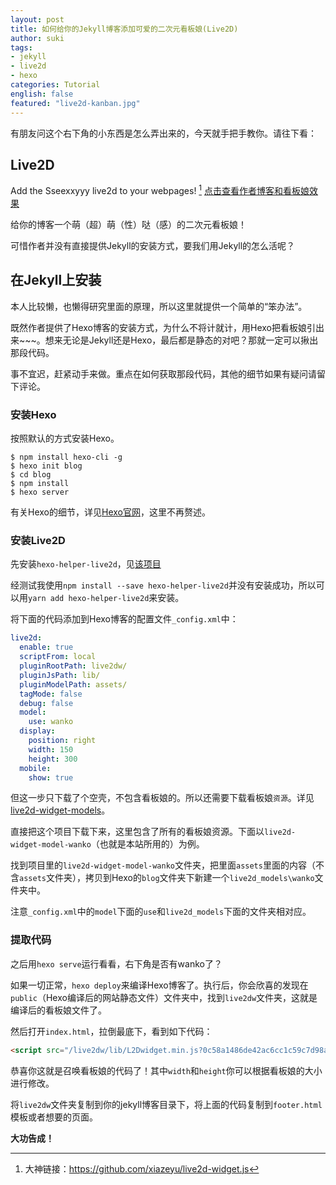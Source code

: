 ```yaml
---
layout: post
title: 如何给你的Jekyll博客添加可爱的二次元看板娘(Live2D)
author: suki
tags:
- jekyll
- live2d
- hexo
categories: Tutorial
english: false
featured: "live2d-kanban.jpg"
---
```


有朋友问这个右下角的小东西是怎么弄出来的，今天就手把手教你。请往下看：

## Live2D

Add the Sseexxyyy live2d to your webpages! [^1] [点击查看作者博客和看板娘效果](https://huaji8.top/post/live2d-plugin-2.0/)

[^1]: 大神链接：https://github.com/xiazeyu/live2d-widget.js

给你的博客一个萌（超）萌（性）哒（感）的二次元看板娘！


可惜作者并没有直接提供Jekyll的安装方式，要我们用Jekyll的怎么活呢？

## 在Jekyll上安装

本人比较懒，也懒得研究里面的原理，所以这里就提供一个简单的“笨办法”。

既然作者提供了Hexo博客的安装方式，为什么不将计就计，用Hexo把看板娘引出来~~~。想来无论是Jekyll还是Hexo，最后都是静态的对吧？那就一定可以揪出那段代码。

事不宜迟，赶紧动手来做。重点在如何获取那段代码，其他的细节如果有疑问请留下评论。

### 安装Hexo

按照默认的方式安装Hexo。

```shell
$ npm install hexo-cli -g
$ hexo init blog
$ cd blog
$ npm install
$ hexo server
```
有关Hexo的细节，详见[Hexo官网](https://hexo.io/zh-cn/docs/)，这里不再赘述。



### 安装Live2D

先安装``hexo-helper-live2d``，见[该项目](https://github.com/EYHN/hexo-helper-live2d)

经测试我使用``npm install --save hexo-helper-live2d``并没有安装成功，所以可以用``yarn add hexo-helper-live2d``来安装。

将下面的代码添加到Hexo博客的配置文件``_config.xml``中：

```yaml
live2d:
  enable: true
  scriptFrom: local
  pluginRootPath: live2dw/
  pluginJsPath: lib/
  pluginModelPath: assets/
  tagMode: false
  debug: false
  model:
    use: wanko
  display:
    position: right
    width: 150
    height: 300
  mobile:
    show: true
```

但这一步只下载了个空壳，不包含看板娘的。所以还需要下载看板娘``资源``。详见[live2d-widget-models](https://github.com/xiazeyu/live2d-widget-models)。

直接把这个项目下载下来，这里包含了所有的看板娘资源。下面以``live2d-widget-model-wanko``（也就是本站所用的）为例。

找到项目里的``live2d-widget-model-wanko``文件夹，把里面``assets``里面的内容（不含``assets``文件夹），拷贝到Hexo的``blog``文件夹下新建一个``live2d_models\wanko``文件夹中。


注意``_config.xml``中的``model``下面的``use``和``live2d_models``下面的文件夹相对应。

### 提取代码

之后用``hexo serve``运行看看，右下角是否有wanko了？

如果一切正常，``hexo deploy``来编译Hexo博客了。执行后，你会欣喜的发现在``public``（Hexo编译后的网站静态文件）文件夹中，找到``live2dw``文件夹，这就是编译后的看板娘文件了。


然后打开``index.html``，拉倒最底下，看到如下代码：

```html
<script src="/live2dw/lib/L2Dwidget.min.js?0c58a1486de42ac6cc1c59c7d98ae887"></script><script>L2Dwidget.init({"pluginRootPath":"live2dw/","pluginJsPath":"lib/","pluginModelPath":"assets/","tagMode":false,"debug":false,"model":{"jsonPath":"/live2dw/assets/wanko.model.json"},"display":{"position":"right","width":150,"height":300},"mobile":{"show":true},"log":false});</script>
```
恭喜你这就是召唤看板娘的代码了！其中``width``和``height``你可以根据看板娘的大小进行修改。

将``live2dw``文件夹复制到你的jekyll博客目录下，将上面的代码复制到``footer.html``模板或者想要的页面。

**大功告成！**